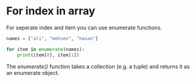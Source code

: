 # For index in array

For seperate index and item you can use enumerate functions.

```python
names = ["ali", "mohsen", "hasan"]

for item in enumerate(names):
    print(item[0], item[1])
```
The *enumerate()* function takes a collection (e.g. a tuple) and returns it as an enumerate object.

